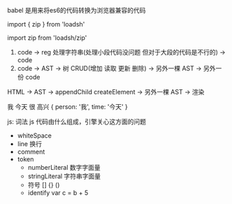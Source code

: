 babel 是用来将es6的代码转换为浏览器兼容的代码

import { zip } from 'loadsh'

import zip from 'loadsh/zip'

1. code -> reg 处理字符串(处理小段代码没问题 但对于大段的代码是不行的) -> code
2. code -> AST -> 树 CRUD(增加 读取 更新 删除) -> 另外一棵 AST -> 另外一份 code


HTML -> AST -> appendChild createElement -> 另外一棵 AST -> 渲染

我 今天 很 高兴
{
    person: '我',
    time: '今天'
}

js: 词法
js 代码由什么组成，引擎关心这方面的问题
- whiteSpace
- line 换行
- comment
- token
    - numberLiteral 数字字面量
    - stringLiteral 字符串字面量
    - 符号 [] {} ()
    - identify var c = b + 5

